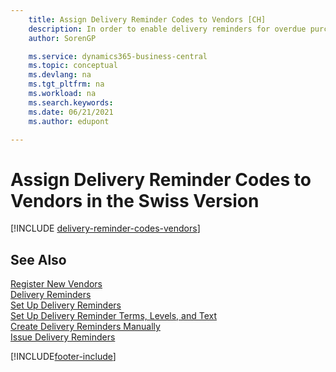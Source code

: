 ```yaml
---
    title: Assign Delivery Reminder Codes to Vendors [CH]
    description: In order to enable delivery reminders for overdue purchases, you must assign delivery reminder terms to vendors in the Swiss version.
    author: SorenGP

    ms.service: dynamics365-business-central
    ms.topic: conceptual
    ms.devlang: na
    ms.tgt_pltfrm: na
    ms.workload: na
    ms.search.keywords:
    ms.date: 06/21/2021
    ms.author: edupont

---
```

# Assign Delivery Reminder Codes to Vendors in the Swiss Version

[!INCLUDE [delivery-reminder-codes-vendors](../includes/ATCHDE/delivery-reminder-codes-vendors.md)]

## See Also

[Register New Vendors](../../purchasing-how-register-new-vendors.md)  
[Delivery Reminders](delivery-reminders.md)  
[Set Up Delivery Reminders](how-to-set-up-delivery-reminders.md)  
[Set Up Delivery Reminder Terms, Levels, and Text](how-to-set-up-delivery-reminder-terms-levels-and-text.md)  
[Create Delivery Reminders Manually](how-to-create-delivery-reminders-manually.md)  
[Issue Delivery Reminders](how-to-issue-delivery-reminders.md)  


[!INCLUDE[footer-include](../../includes/footer-banner.md)]